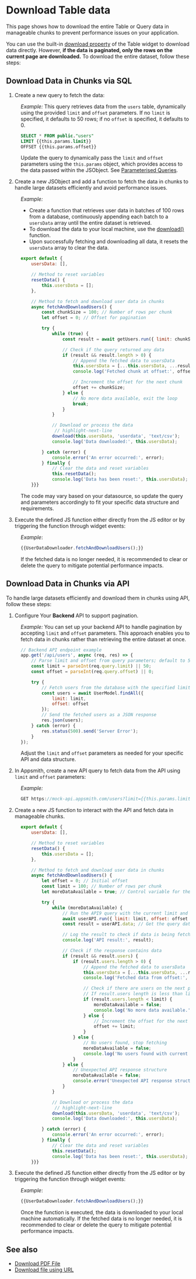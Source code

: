 # Download Table data

This page shows how to download the entire Table or Query data in manageable chunks to prevent performance issues on your application. 

You can use the built-in [download property](/reference/widgets/table#allow-download-boolean) of the Table widget to download data directly. However, **if the data is paginated, only the rows on the current page are downloaded.** To download the entire dataset, follow these steps:


## Download Data in Chunks via SQL

1. Create a new query to fetch the data:

<dd>


*Example:* This query retrieves data from the `users` table, dynamically using the provided `limit` and `offset` parameters. If no `limit` is specified, it defaults to 50 rows; if no `offset` is specified, it defaults to 0.

 ```sql
SELECT * FROM public."users" 
LIMIT {{this.params.limit}} 
OFFSET {{this.params.offset}}
```

Update the query to dynamically pass the `limit` and `offset` parameters using the `this.params` object, which provides access to the data passed within the JSObject. See [Parameterised Queries](/connect-data/concepts/dynamic-queries).

</dd>


2. Create a new JSObject and add a function to fetch the data in chunks to handle large datasets efficiently and avoid performance issues.

<dd>



*Example:*

- Create a function that retrieves user data in batches of 100 rows from a database, continuously appending each batch to a `usersData` array until the entire dataset is retrieved.
- To download the data to your local machine, use the [download()](/reference/appsmith-framework/widget-actions/download) function.
- Upon successfully fetching and downloading all data, it resets the `usersData` array to clear the data.


```js
export default {
    usersData: [],

    // Method to reset variables
    resetData() {
        this.usersData = [];
    },

    // Method to fetch and download user data in chunks
    async fetchAndDownloadUsers() {
        const chunkSize = 100; // Number of rows per chunk
        let offset = 0; // Offset for pagination

        try {
            while (true) {
                const result = await getUsers.run({ limit: chunkSize, offset });

                // Check if the query returned any data
                if (result && result.length > 0) {
                    // Append the fetched data to usersData
                    this.usersData = [...this.usersData, ...result];
                    console.log('Fetched chunk at offset:', offset);

                    // Increment the offset for the next chunk
                    offset += chunkSize;
                } else {
                    // No more data available, exit the loop
                    break;
                }
            }

            // Download or process the data
             // highlight-next-line
            download(this.usersData, 'userdata', 'text/csv');
            console.log('Data downloaded:', this.usersData);

        } catch (error) {
            console.error('An error occurred:', error);
        } finally {
            // Clear the data and reset variables
            this.resetData();
            console.log('Data has been reset:', this.usersData);
    }}}
```

The code may vary based on your datasource, so update the query and parameters accordingly to fit your specific data structure and requirements.


</dd>

3. Execute the defined JS function either directly from the JS editor or by triggering the function through widget events:

<dd>

*Example*:

```js
{{UserDataDownloader.fetchAndDownloadUsers();}}
```

If the fetched data is no longer needed, it is recommended to clear or delete the query to mitigate potential performance impacts.

</dd>


## Download Data in Chunks via API

To handle large datasets efficiently and download them in chunks using API, follow these steps:

1. Configure Your **Backend** API to support pagination.


<dd>

*Example:* You can set up your backend API to handle pagination by accepting `limit` and `offset` parameters. This approach enables you to fetch data in chunks rather than retrieving the entire dataset at once.


```js
// Backend API endpoint example
app.get('/api/users', async (req, res) => {
    // Parse limit and offset from query parameters; default to 50 and 0 if not provided
    const limit = parseInt(req.query.limit) || 50;
    const offset = parseInt(req.query.offset) || 0;

    try {
        // Fetch users from the database with the specified limit and offset
        const users = await UserModel.findAll({
            limit: limit,
            offset: offset
        });
        // Send the fetched users as a JSON response
        res.json(users);
    } catch (error) {
        res.status(500).send('Server Error');
    }
});
```

Adjust the `limit` and `offset` parameters as needed for your specific API and data structure.


</dd>

2. In Appsmith, create a new API query to fetch data from the API using `limit` and `offset` parameters:

<dd>

*Example:*

```js
GET https://mock-api.appsmith.com/users?limit={{this.params.limit}}&offset={{this.params.offset}}
```

</dd>


2. Create a new JS function to interact with the API and fetch data in manageable chunks. 

<dd>


```js
export default {
    usersData: [],

    // Method to reset variables
    resetData() {
        this.usersData = [];
    },

    // Method to fetch and download user data in chunks
    async fetchAndDownloadUsers() {
        let offset = 0; // Initial offset
        const limit = 100; // Number of rows per chunk
        let moreDataAvailable = true; // Control variable for the loop

        try {
            while (moreDataAvailable) {
                // Run the API9 query with the current limit and offset
                await userAPI.run({ limit: limit, offset: offset });
                const result = userAPI.data; // Get the query data

                // Log the result to check if data is being fetched
                console.log('API result:', result);

                // Check if the response contains data
                if (result && result.users) {
                    if (result.users.length > 0) {
                        // Append the fetched data to usersData
                        this.usersData = [...this.usersData, ...result.users];
                        console.log('Fetched data from offset:', offset);

                        // Check if there are users on the next page
                        // If result.users length is less than limit, assume no more data
                        if (result.users.length < limit) {
                            moreDataAvailable = false;
                            console.log('No more data available.');
                        } else {
                            // Increment the offset for the next request
                            offset += limit;
                        }
                    } else {
                        // No users found, stop fetching
                        moreDataAvailable = false;
                        console.log('No users found with current offset.');
                    }
                } else {
                    // Unexpected API response structure
                    moreDataAvailable = false;
                    console.error('Unexpected API response structure.');
                }
            }

            // Download or process the data
             // highlight-next-line
            download(this.usersData, 'userdata', 'text/csv');
            console.log('Data downloaded:', this.usersData);

        } catch (error) {
            console.error('An error occurred:', error);
        } finally {
            // Clear the data and reset variables
            this.resetData();
            console.log('Data has been reset:', this.usersData);
    }}}
```

</dd>

3. Execute the defined JS function either directly from the JS editor or by triggering the function through widget events:

<dd>

*Example*:

```js
{{UserDataDownloader.fetchAndDownloadUsers();}}
```

Once the function is executed, the data is downloaded to your local machine automatically. If the fetched data is no longer needed, it is recommended to clear or delete the query to mitigate potential performance impacts.

</dd>


## See also

- [Download PDF File](/reference/appsmith-framework/widget-actions/download)
- [Download file using URL](/connect-data/how-to-guides/how-to-download-files-using-api#download-file-using-public-url)
